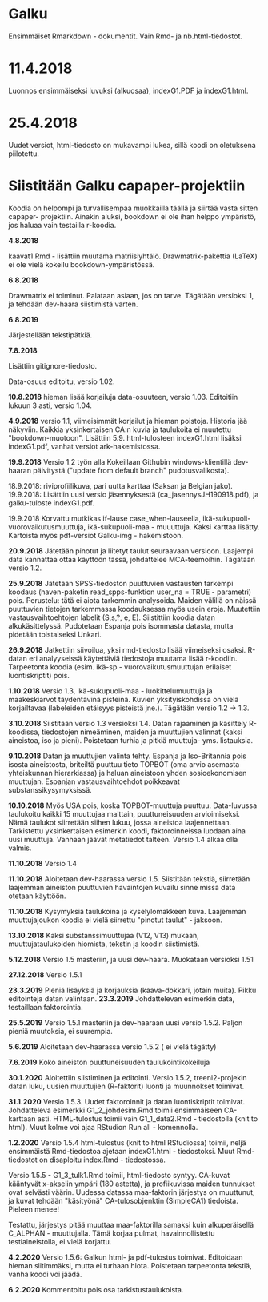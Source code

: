 # Galku

Ensimmäiset Rmarkdown - dokumentit. Vain Rmd- ja nb.html-tiedostot.

# 11.4.2018

Luonnos ensimmäiseksi luvuksi (alkuosaa), indexG1.PDF ja indexG1.html.

# 25.4.2018

Uudet versiot, html-tiedosto on mukavampi lukea, sillä koodi on oletuksena piilotettu.

# Siistitään Galku capaper-projektiin

Koodia on helpompi ja turvallisempaa muokkailla täällä ja siirtää vasta sitten capaper- projektiin. Ainakin aluksi, bookdown ei ole ihan helppo ympäristö, jos haluaa vain testailla r-koodia.

**4.8.2018**

kaavat1.Rmd - lisättiin muutama matriisiyhtälö. Drawmatrix-pakettia (LaTeX) ei ole vielä kokeilu bookdown-ympäristössä.

**6.8.2018**

Drawmatrix ei toiminut. Palataan asiaan, jos on tarve. Tägätään versioksi 1, ja tehdään dev-haara siistimistä varten.

**6.8.2019**

Järjestellään tekstipätkiä.

**7.8.2018**

Lisättiin gitignore-tiedosto.

Data-osuus editoitu, versio 1.02.

**10.8.2018** hieman lisää korjailuja data-osuuteen, versio 1.03. Editoitiin lukuun 3 asti, versio 1.04.


**4.9.2018** versio 1.1, viimeisimmät korjailut ja hieman poistoja. Historia jää näkyviin. Kaikkia yksinkertaisen CA:n kuvia ja taulukoita ei muutettu "bookdown-muotoon". Lisättiin 5.9. html-tulosteen indexG1.html lisäksi indexG1.pdf, vanhat versiot ark-hakemistossa.

**19.9.2018** Versio 1.2 työn alla
Kokeillaan Githubin windows-klientillä dev-haaran päivitystä ("update from default branch" pudotusvalikosta).

18.9.2018: riviprofiilikuva, pari uutta karttaa (Saksan ja Belgian jako).
19.9.2018: Lisättiin uusi versio jäsennyksestä
 (ca_jasennysJH190918.pdf), ja galku-tuloste indexG1.pdf.

19.9.2018 Korvattu mutkikas if-lause case_when-lauseella, ikä-sukupuoli-vuorovaikutusmuuttuja, ikä-sukupuoli-maa - muuuttuja. Kaksi karttaa lisätty. Kartoista myös pdf-versiot Galku-img - hakemistoon.

**20.9.2018** Jätetään pinotut ja liitetyt taulut seuraavaan versioon. Laajempi data kannattaa ottaa käyttöön tässä, johdattelee MCA-teemoihin. Tägätään versio 1.2.

**25.9.2018** Jätetään SPSS-tiedoston puuttuvien vastausten tarkempi koodaus (haven-paketin read_spps-funktion user_na = TRUE - parametri) pois. Perustelu: tätä ei aiota tarkemmin analysoida. Maiden välillä on näissä puuttuvien tietojen tarkemmassa koodauksessa myös usein eroja. Muutettiin vastausvaihtoehtojen labelit (S,s,?, e, E). Siistittiin koodia datan alkukäsittelyssä. Pudotetaan Espanja pois isommasta datasta, mutta pidetään toistaiseksi Unkari.

**26.9.2018** Jatkettiin siivoilua, yksi rmd-tiedosto lisää viimeiseksi osaksi. R-datan eri analyyseissä käytettäviä tiedostoja muutama lisää r-koodiin. Tarpeetonta koodia (esim. ikä-sp - vuorovaikutusmuuttujan erilaiset luontiskriptit) pois.

**1.10.2018** Versio 1.3, ikä-sukupuoli-maa - luokittelumuuttuja ja maakeskiarvot täydentävinä pisteinä. Kuvien yksityiskohdissa on vielä korjailtavaa (labeleiden etäisyys pisteistä jne.). Tägätään versio 1.2 -> 1.3.

**3.10.2018** Siistitään versio 1.3 versioksi 1.4. Datan rajaaminen ja käsittely R-koodissa, tiedostojen nimeäminen, maiden ja muuttujien valinnat (kaksi aineistoa, iso ja pieni). Poistetaan turhia ja pitkiä muuttuja- yms. listauksia.

**9.10.2018** Datan ja muuttujien valinta tehty. Espanja ja Iso-Britannia pois isosta aineistosta, briteiltä puuttuu tieto TOPBOT (oma arvio asemasta yhteiskunnan hierarkiassa) ja haluan aineistoon yhden sosioekonomisen muuttujan. Espanjan vastausvaihtoehdot poikkeavat substanssikysymyksissä.

**10.10.2018** Myös USA pois, koska TOPBOT-muuttuja puuttuu. Data-luvussa taulukoitu kaikki 15 muuttujaa maittain, puuttuneisuuden arvioimiseksi. Nämä taulukot siirretään siihen lukuu, jossa aineistoa laajennettaan. Tarkistettu yksinkertaisen esimerkin koodi, faktoroinneissa luodaan aina uusi muuttuja. Vanhaan jäävät metatiedot talteen. Versio 1.4 alkaa olla valmis.

**11.10.2018** Versio 1.4

**11.10.2018** Aloitetaan dev-haarassa versio 1.5. Siistitään tekstiä, siirretään laajemman aineiston puuttuvien havaintojen kuvailu sinne missä data otetaan käyttöön.

**11.10.2018** Kysymyksiä taulukoina ja kyselylomakkeen kuva. Laajemman muuttujajoukon koodia ei vielä siirrettu "pinotut taulut" - jaksoon.

**13.10.2018** Kaksi substanssimuuttujaa (V12, V13) mukaan, muuttujataulukoiden hiomista, tekstin ja koodin siistimistä.

**5.12.2018** Versio 1.5 masteriin, ja uusi dev-haara. Muokataan versioksi 1.51

**27.12.2018** Versio 1.5.1

**23.3.2019** Pieniä lisäyksiä ja korjauksia (kaava-dokkari, jotain muita). Pikku editointeja datan valintaan.
**23.3.2019** Johdattelevan esimerkin data, testaillaan faktorointia.

**25.5.2019** Versio 1.5.1 masteriin ja dev-haaraan uusi versio 1.5.2. Paljon pieniä muutoksia, ei suurempia.

**5.6.2019** Aloitetaan dev-haarassa versio 1.5.2 ( ei vielä tägätty)

**7.6.2019** Koko aineiston puuttuneisuuden taulukointikokeiluja

**30.1.2020** Aloitettiin siistiminen ja editointi. Versio 1.5.2, treeni2-projekin
datan luku, uusien muuttujien (R-faktorit) luonti ja muunnokset toimivat.

**31.1.2020** Versio 1.5.3. Uudet faktoroinnit ja datan luontiskriptit toimivat.
Johdatteleva esimerkki G1_2_johdesim.Rmd toimii ensimmäiseen CA-karttaan asti.
HTML-tulostus toimii vain G1_1_data2.Rmd - tiedostolla (knit to html). Muut kolme
voi ajaa RStudion Run all - komennolla.

**1.2.2020** Versio 1.5.4 html-tulostus (knit to html RStudiossa) toimii, neljä
ensimmäistä Rmd-tiedostoa ajetaan indexG1.html - tiedostoksi. Muut Rmd-tiedostot
on disaploitu index.Rmd - tiedostossa.

Versio 1.5.5 - G1_3_tulk1.Rmd toimii, html-tiedosto syntyy. CA-kuvat kääntyvät
x-akselin ympäri (180 astetta), ja profiikuvissa maiden tunnukset ovat selvästi
väärin. Uudessa datassa maa-faktorin järjestys on muuttunut, ja kuvat tehdään
"käsityönä" CA-tulosobjenktin (SimpleCA1) tiedoista. Pieleen menee!

Testattu, järjestys pitää muuttaa maa-faktorilla samaksi kuin alkuperäisellä
C_ALPHAN - muuttujalla. Tämä korjaa pulmat, havainnollistettu testiaineistolla,
ei vielä korjattu.

**4.2.2020** Versio 1.5.6: Galkun html- ja pdf-tulostus toimivat. Editoidaan
hieman siitimmäksi, mutta ei turhaan hiota. Poistetaan tarpeetonta tekstiä,
vanha koodi voi jäädä.

**6.2.2020** Kommentoitu pois osa tarkistustaulukoista.

